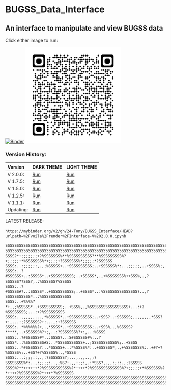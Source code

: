 # BUGSS_Data_Interface

## An interface to manipulate and view BUGSS data

Click either image to run:

[![Binder](https://bugssonline.org/wp-content/themes/BUGS3/assets/images/bugsslogo-square300.png)](https://mybinder.org/v2/gh/24-Tony/BUGSS_Interface/HEAD?urlpath=%2Fvoila%2Frender%2FInterface-V%202.0.0.ipynb%3Fvoila-theme%3Ddark)
[![Binder](https://raw.githubusercontent.com/24-Tony/BUGSS_Interface/main/V-1.7.5.png)](https://mybinder.org/v2/gh/24-Tony/BUGSS_Interface/HEAD?urlpath=%2Fvoila%2Frender%2FInterface-V%202.0.0.ipynb)

### Version History:

| Version  | DARK THEME | LIGHT THEME |
|:---------|:-----------|:------------|
| V 2.0.0: | [Run](https://mybinder.org/v2/gh/24-Tony/BUGSS_Interface/HEAD?urlpath=%2Fvoila%2Frender%2FInterface-V%202.0.0.ipynb%3Fvoila-theme%3Ddark) | [Run](https://mybinder.org/v2/gh/24-Tony/BUGSS_Interface/HEAD?urlpath=%2Fvoila%2Frender%2FInterface-V%202.0.0.ipynb) |
| V 1.7.5: | [Run](https://mybinder.org/v2/gh/24-Tony/BUGSS_Interface/HEAD?urlpath=%2Fvoila%2Frender%2FInterface-V%201.7.5.ipynb%3Fvoila-theme%3Ddark) | [Run](https://mybinder.org/v2/gh/24-Tony/BUGSS_Interface/HEAD?urlpath=%2Fvoila%2Frender%2FInterface-V%201.7.5.ipynb) |
| V 1.5.0: | [Run](https://mybinder.org/v2/gh/24-Tony/BUGSS_Interface/HEAD?urlpath=%2Fvoila%2Frender%2FInterface-V%201.5.0.ipynb%3Fvoila-theme%3Ddark) | [Run](https://mybinder.org/v2/gh/24-Tony/BUGSS_Interface/HEAD?urlpath=%2Fvoila%2Frender%2FInterface-V%201.5.0.ipynb) |
| V 1.2.5: | [Run](https://mybinder.org/v2/gh/24-Tony/BUGSS_Interface/HEAD?urlpath=%2Fvoila%2Frender%2FInterface-V%201.2.5.ipynb%3Fvoila-theme%3Ddark) | [Run](https://mybinder.org/v2/gh/24-Tony/BUGSS_Interface/HEAD?urlpath=%2Fvoila%2Frender%2FInterface-V%201.2.5.ipynb) |
| V 1.1.1: | [Run](https://mybinder.org/v2/gh/24-Tony/BUGSS_Interface/HEAD?urlpath=%2Fvoila%2Frender%2FInterface-V%201.1.1.ipynb%3Fvoila-theme%3Ddark) | [Run](https://mybinder.org/v2/gh/24-Tony/BUGSS_Interface/HEAD?urlpath=%2Fvoila%2Frender%2FInterface-V%201.1.1.ipynb) |
| Updating: | [Run](https://mybinder.org/v2/gh/24-Tony/BUGSS_Interface/HEAD?urlpath=%2Fvoila%2Frender%2FInterface.ipynb%3Fvoila-theme%3Ddark) | [Run](https://mybinder.org/v2/gh/24-Tony/BUGSS_Interface/HEAD?urlpath=%2Fvoila%2Frender%2FInterface.ipynb) |


LATEST RELEASE:

```
https://mybinder.org/v2/gh/24-Tony/BUGSS_Interface/HEAD?urlpath=%2Fvoila%2Frender%2FInterface-V%202.0.0.ipynb
```

```
SSSSSSSSSSSSSSSSSSSSSSSSSSSSSSSSSSSSSSSSSSSSSSSSSSSSSSSSSSSSSSSSSSSSSSSSSSSSSSSSSSSSSSSSSSSSSSSSSSSS
SSSSSSSSSSSSSSSSSSSSSSSSSSSSSSSSSSSSSSSSSSSSSSSSSSSSSSSSSSSSSSSSSSSSSSSSSSSSSSSSSSSSSSSSSSSSSSSSSSSS
SSSS?*+;;;;;;;+?%SSSSSSS%**%SSSSSSSSSS?**%SSSSSSSSS%?+;;;;;+*%SSSSSSS%*+;;;;+?SSSSSSS%*;;;;;*?SSSSSS
SSSS:..:;;;;;:,.,;%SSSSS+..+SSSSSSSSSS;..+SSSSSS%*:..,;;;;;,..+SSSS%;,.:;;;;,.;SSSS?:..:;;;:,.*SSSSS
SSSS:..?#SSSSSS+..:SSSSS*..+SSSSSSSSSS;..+SSSSS*,.,+%SSSSSSS%++SSS%,.,?SSSSSS??SSS?,.:%SSSSSS?%SSSSS
SSSS:..?#SSSSS#?..:SSSSS*..+SSSSSSSSSS;..+SSSS*..:%SSSSSSSSSSSSSSS?..,?SSSSSSSSSSS*..:%SSSSSSSSSSSSS
SSSS:..+%%%%?*+,,;%SSSSS*..+SSSSSSSSSS;..+SSS%,.,%SSSSSSSSSSSSSSSSS+...:+?%SSSSSSSS;...:+?%SSSSSSSSS
SSSS:..,,,,,,...,*%SSSSS*..+SSSSSSSSSS;..+SSS?..:SSSSSS;,,,,,,,,*SSS?+:,...:;?SSSSSS?+:...,:+?SSSSSS
SSSS:..*%%%%%%?+,.,*SSSS*..+SSSSSSSSSS;..+SSS%,.,%SSSSS?*****,..+SSSSSS%?+;,..:?SSSSSSS%?+:,..:%SSSS
SSSS:..?#SSSSSS#*..:SSSS?..:S#SSSSSS#%:..?SSSS*..:%SSSSSSSS#S:..*SSSSSSSSSSS+..;SSSSSSSSSSS%;..+SSSS
SSSS:..*#SSSSSS?:..*SSSSS+..:*%SSSS%*:..+SSSSSS*,.,+%SSSSSSS%:..+#?+?%SSSSS%;..+SS?+?%SSSSS%:.,*SSSS
SSSS:..,:;;;::,.,:?SSSSSSS?;,..,,,,..,;?SSSSSSSS%*:..,:;;;;:..,;%S?:.,,:;;:,.:*SSS?,.,,:;::.,;?SSSSS
SSSS%?**++++++*?%SSSSSSSSSSS%?*++++*?%SSSSSSSSSSSSS%?+;;;;;+*%SSSSSS%?*++++?%SSSSSSS%?*+++*?%SSSSSSS
SSSSSSSSSSSSSSSSSSSSSSSSSSSSSSSSSSSSSSSSSSSSSSSSSSSSSSSSSSSSSSSSSSSSSSSSSSSSSSSSSSSSSSSSSSSSSSSSSSSS
SSSSSSSSSSSSSSSSSSSSSSSSSSSSSSSSSSSSSSSSSSSSSSSSSSSSSSSSSSSSSSSSSSSSSSSSSSSSSSSSSSSSSSSSSSSSSSSSSSSS
```
